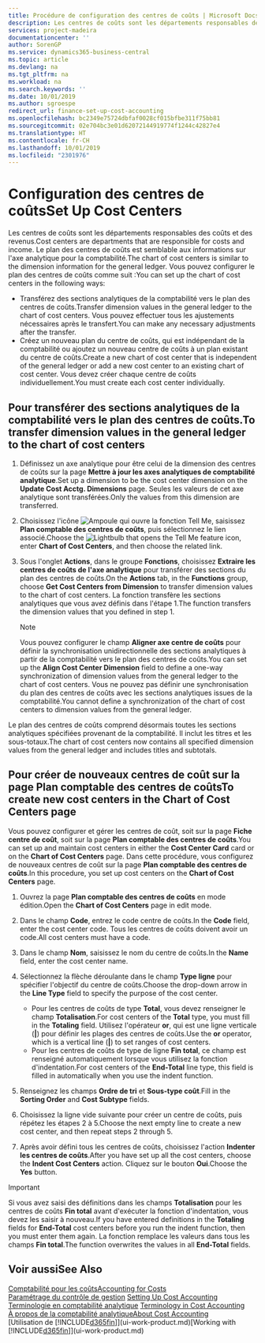```yaml
---
title: Procédure de configuration des centres de coûts | Microsoft Docs
description: Les centres de coûts sont les départements responsables des coûts et des revenus. Le plan des centres de coûts est semblable aux informations sur l'axe analytique pour la comptabilité.
services: project-madeira
documentationcenter: ''
author: SorenGP
ms.service: dynamics365-business-central
ms.topic: article
ms.devlang: na
ms.tgt_pltfrm: na
ms.workload: na
ms.search.keywords: ''
ms.date: 10/01/2019
ms.author: sgroespe
redirect_url: finance-set-up-cost-accounting
ms.openlocfilehash: bc2349e75724dbfaf0028cf015bfbe311f75bb81
ms.sourcegitcommit: 02e704bc3e01d62072144919774f1244c42827e4
ms.translationtype: HT
ms.contentlocale: fr-CH
ms.lasthandoff: 10/01/2019
ms.locfileid: "2301976"
---
```

# <a name="set-up-cost-centers"></a><span data-ttu-id="30163-104">Configuration des centres de coûts</span><span class="sxs-lookup"><span data-stu-id="30163-104">Set Up Cost Centers</span></span>
<span data-ttu-id="30163-105">Les centres de coûts sont les départements responsables des coûts et des revenus.</span><span class="sxs-lookup"><span data-stu-id="30163-105">Cost centers are departments that are responsible for costs and income.</span></span> <span data-ttu-id="30163-106">Le plan des centres de coûts est semblable aux informations sur l'axe analytique pour la comptabilité.</span><span class="sxs-lookup"><span data-stu-id="30163-106">The chart of cost centers is similar to the dimension information for the general ledger.</span></span> <span data-ttu-id="30163-107">Vous pouvez configurer le plan des centres de coûts comme suit :</span><span class="sxs-lookup"><span data-stu-id="30163-107">You can set up the chart of cost centers in the following ways:</span></span>  

-   <span data-ttu-id="30163-108">Transférez des sections analytiques de la comptabilité vers le plan des centres de coûts.</span><span class="sxs-lookup"><span data-stu-id="30163-108">Transfer dimension values in the general ledger to the chart of cost centers.</span></span> <span data-ttu-id="30163-109">Vous pouvez effectuer tous les ajustements nécessaires après le transfert.</span><span class="sxs-lookup"><span data-stu-id="30163-109">You can make any necessary adjustments after the transfer.</span></span>  
-   <span data-ttu-id="30163-110">Créez un nouveau plan du centre de coûts, qui est indépendant de la comptabilité ou ajoutez un nouveau centre de coûts à un plan existant du centre de coûts.</span><span class="sxs-lookup"><span data-stu-id="30163-110">Create a new chart of cost center that is independent of the general ledger or add a new cost center to an existing chart of cost center.</span></span> <span data-ttu-id="30163-111">Vous devez créer chaque centre de coûts individuellement.</span><span class="sxs-lookup"><span data-stu-id="30163-111">You must create each cost center individually.</span></span>  

## <a name="to-transfer-dimension-values-in-the-general-ledger-to-the-chart-of-cost-centers"></a><span data-ttu-id="30163-112">Pour transférer des sections analytiques de la comptabilité vers le plan des centres de coûts.</span><span class="sxs-lookup"><span data-stu-id="30163-112">To transfer dimension values in the general ledger to the chart of cost centers</span></span>  
1.  <span data-ttu-id="30163-113">Définissez un axe analytique pour être celui de la dimension des centres de coûts sur la page **Mettre à jour les axes analytiques de comptabilité analytique**.</span><span class="sxs-lookup"><span data-stu-id="30163-113">Set up a dimension to be the cost center dimension on the **Update Cost Acctg. Dimensions** page.</span></span> <span data-ttu-id="30163-114">Seules les valeurs de cet axe analytique sont transférées.</span><span class="sxs-lookup"><span data-stu-id="30163-114">Only the values from this dimension are transferred.</span></span>  
2.  <span data-ttu-id="30163-115">Choisissez l'icône ![Ampoule qui ouvre la fonction Tell Me](media/ui-search/search_small.png "Dites-moi ce que vous voulez faire"), saisissez **Plan comptable des centres de coûts**, puis sélectionnez le lien associé.</span><span class="sxs-lookup"><span data-stu-id="30163-115">Choose the ![Lightbulb that opens the Tell Me feature](media/ui-search/search_small.png "Tell me what you want to do") icon, enter **Chart of Cost Centers**, and then choose the related link.</span></span>  
3.  <span data-ttu-id="30163-116">Sous l'onglet **Actions**, dans le groupe **Fonctions**, choisissez **Extraire les centres de coûts de l'axe analytique** pour transférer des sections du plan des centres de coûts.</span><span class="sxs-lookup"><span data-stu-id="30163-116">On the **Actions** tab, in the **Functions** group, choose **Get Cost Centers from Dimension** to transfer dimension values to the chart of cost centers.</span></span> <span data-ttu-id="30163-117">La fonction transfère les sections analytiques que vous avez définis dans l'étape 1.</span><span class="sxs-lookup"><span data-stu-id="30163-117">The function transfers the dimension values that you defined in step 1.</span></span>  

    > [!NOTE]  
    >  <span data-ttu-id="30163-118">Vous pouvez configurer le champ **Aligner axe centre de coûts** pour définir la synchronisation unidirectionnelle des sections analytiques à partir de la comptabilité vers le plan des centres de coûts.</span><span class="sxs-lookup"><span data-stu-id="30163-118">You can set up the **Align Cost Center Dimension**  field to define a one-way synchronization of dimension values from the general ledger to the chart of cost centers.</span></span> <span data-ttu-id="30163-119">Vous ne pouvez pas définir une synchronisation du plan des centres de coûts avec les sections analytiques issues de la comptabilité.</span><span class="sxs-lookup"><span data-stu-id="30163-119">You cannot define a synchronization of the chart of cost centers to dimension values from the general ledger.</span></span>  

<span data-ttu-id="30163-120">Le plan des centres de coûts comprend désormais toutes les sections analytiques spécifiées provenant de la comptabilité. Il inclut les titres et les sous-totaux.</span><span class="sxs-lookup"><span data-stu-id="30163-120">The chart of cost centers now contains all specified dimension values from the general ledger and includes titles and subtotals.</span></span>  

## <a name="to-create-new-cost-centers-in-the-chart-of-cost-centers-page"></a><span data-ttu-id="30163-121">Pour créer de nouveaux centres de coût sur la page Plan comptable des centres de coûts</span><span class="sxs-lookup"><span data-stu-id="30163-121">To create new cost centers in the Chart of Cost Centers page</span></span>  
<span data-ttu-id="30163-122">Vous pouvez configurer et gérer les centres de coût, soit sur la page **Fiche centre de coût**, soit sur la page **Plan comptable des centres de coûts**.</span><span class="sxs-lookup"><span data-stu-id="30163-122">You can set up and maintain cost centers in either the **Cost Center Card** card or on the **Chart of Cost Centers** page.</span></span> <span data-ttu-id="30163-123">Dans cette procédure, vous configurez de nouveaux centres de coût sur la page **Plan comptable des centres de coûts**.</span><span class="sxs-lookup"><span data-stu-id="30163-123">In this procedure, you set up cost centers on the **Chart of Cost Centers** page.</span></span>  

1. <span data-ttu-id="30163-124">Ouvrez la page **Plan comptable des centres de coûts** en mode édition.</span><span class="sxs-lookup"><span data-stu-id="30163-124">Open the **Chart of Cost Centers** page in edit mode.</span></span>  
2. <span data-ttu-id="30163-125">Dans le champ **Code**, entrez le code centre de coûts.</span><span class="sxs-lookup"><span data-stu-id="30163-125">In the **Code** field, enter the cost center code.</span></span> <span data-ttu-id="30163-126">Tous les centres de coûts doivent avoir un code.</span><span class="sxs-lookup"><span data-stu-id="30163-126">All cost centers must have a code.</span></span>  
3. <span data-ttu-id="30163-127">Dans le champ **Nom**, saisissez le nom du centre de coûts.</span><span class="sxs-lookup"><span data-stu-id="30163-127">In the **Name** field, enter the cost center name.</span></span>  
4. <span data-ttu-id="30163-128">Sélectionnez la flèche déroulante dans le champ **Type ligne** pour spécifier l'objectif du centre de coûts.</span><span class="sxs-lookup"><span data-stu-id="30163-128">Choose the drop-down arrow in the **Line Type** field to specify the purpose of the cost center.</span></span>  

    - <span data-ttu-id="30163-129">Pour les centres de coûts de type **Total**, vous devez renseigner le champ **Totalisation**.</span><span class="sxs-lookup"><span data-stu-id="30163-129">For cost centers of the **Total** type, you must fill in the **Totaling** field.</span></span> <span data-ttu-id="30163-130">Utilisez l'opérateur **or**, qui est une ligne verticale (**&#124;**) pour définir les plages des centres de coûts.</span><span class="sxs-lookup"><span data-stu-id="30163-130">Use the **or** operator, which is a vertical line (**&#124;**) to set ranges of cost centers.</span></span>  
    - <span data-ttu-id="30163-131">Pour les centres de coûts de type de ligne **Fin total**, ce champ est renseigné automatiquement lorsque vous utilisez la fonction d'indentation.</span><span class="sxs-lookup"><span data-stu-id="30163-131">For cost centers of the **End-Total** line type, this field is filled in automatically when you use the indent function.</span></span>  
5.  <span data-ttu-id="30163-132">Renseignez les champs **Ordre de tri** et **Sous-type coût**.</span><span class="sxs-lookup"><span data-stu-id="30163-132">Fill in the **Sorting Order** and **Cost Subtype** fields.</span></span>  
6.  <span data-ttu-id="30163-133">Choisissez la ligne vide suivante pour créer un centre de coûts, puis répétez les étapes 2 à 5.</span><span class="sxs-lookup"><span data-stu-id="30163-133">Choose the next empty line to create a new cost center, and then repeat steps 2 through 5.</span></span>  
7.  <span data-ttu-id="30163-134">Après avoir défini tous les centres de coûts, choisissez l'action **Indenter les centres de coûts**.</span><span class="sxs-lookup"><span data-stu-id="30163-134">After you have set up all the cost centers, choose the **Indent Cost Centers** action.</span></span> <span data-ttu-id="30163-135">Cliquez sur le bouton **Oui**.</span><span class="sxs-lookup"><span data-stu-id="30163-135">Choose the **Yes** button.</span></span>  

> [!IMPORTANT]  
>  <span data-ttu-id="30163-136">Si vous avez saisi des définitions dans les champs **Totalisation** pour les centres de coûts **Fin total** avant d'exécuter la fonction d'indentation, vous devez les saisir à nouveau.</span><span class="sxs-lookup"><span data-stu-id="30163-136">If you have entered definitions in the **Totaling** fields for **End-Total** cost centers before you run the indent function, then you must enter them again.</span></span> <span data-ttu-id="30163-137">La fonction remplace les valeurs dans tous les champs **Fin total**.</span><span class="sxs-lookup"><span data-stu-id="30163-137">The function overwrites the values in all **End-Total** fields.</span></span>  

## <a name="see-also"></a><span data-ttu-id="30163-138">Voir aussi</span><span class="sxs-lookup"><span data-stu-id="30163-138">See Also</span></span>  
[<span data-ttu-id="30163-139">Comptabilité pour les coûts</span><span class="sxs-lookup"><span data-stu-id="30163-139">Accounting for Costs</span></span>](finance-manage-cost-accounting.md)  
<span data-ttu-id="30163-140">[Paramétrage du contrôle de gestion](finance-set-up-cost-accounting.md) </span><span class="sxs-lookup"><span data-stu-id="30163-140">[Setting Up Cost Accounting](finance-set-up-cost-accounting.md) </span></span>  
<span data-ttu-id="30163-141">[Terminologie en comptabilité analytique](finance-terminology-in-cost-accounting.md) </span><span class="sxs-lookup"><span data-stu-id="30163-141">[Terminology in Cost Accounting](finance-terminology-in-cost-accounting.md) </span></span>  
[<span data-ttu-id="30163-142">À propos de la comptabilité analytique</span><span class="sxs-lookup"><span data-stu-id="30163-142">About Cost Accounting</span></span>](finance-about-cost-accounting.md)  
<span data-ttu-id="30163-143">[Utilisation de [!INCLUDE[d365fin](includes/d365fin_md.md)]](ui-work-product.md)</span><span class="sxs-lookup"><span data-stu-id="30163-143">[Working with [!INCLUDE[d365fin](includes/d365fin_md.md)]](ui-work-product.md)</span></span>
